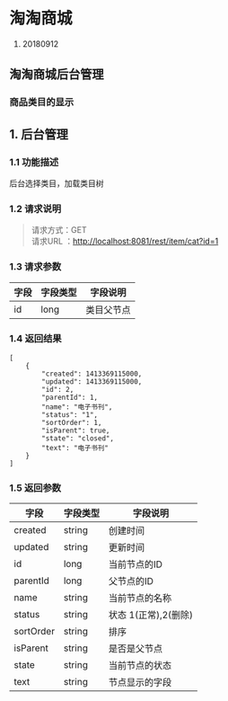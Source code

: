 # 淘淘商城
1. 20180912
## 淘淘商城后台管理

### 商品类目的显示
## 1. 后台管理
### 1.1 功能描述
后台选择类目，加载类目树
### 1.2 请求说明
> 请求方式：GET<br>
请求URL ：[http://localhost:8081/rest/item/cat?id=1](#)

### 1.3 请求参数
字段       |字段类型       |字段说明
------------|-----------|-----------
id       |long        |类目父节点
### 1.4 返回结果
```
[
    {
        "created": 1413369115000,
        "updated": 1413369115000,
        "id": 2,
        "parentId": 1,
        "name": "电子书刊",
        "status": "1",
        "sortOrder": 1,
        "isParent": true,
        "state": "closed",
        "text": "电子书刊"
    }
]
```
### 1.5 返回参数
字段       	|字段类型   |字段说明
------------|-----------|-----------
created		|string		|创建时间
updated     |string     |更新时间
id       	|long       |当前节点的ID
parentId    |long       |父节点的ID
name       	|string     |当前节点的名称
status      |string     |状态 1(正常),2(删除)
sortOrder   |string     |排序
isParent    |string     |是否是父节点
state       |string     |当前节点的状态
text       	|string     |节点显示的字段